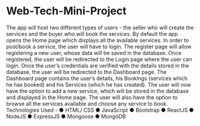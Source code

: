 # Web-Tech-Mini-Project

The app will host two different types of users - the seller who will create the services and the buyer who will book the services.
By default the app opens the Home page which displays all the available services. In order to post/book a service, the user will have to login. 
The register page will allow registering a new user, whose data will be saved in the database. Once registered, the user will be redirected to the Login page where the user can login. Once the user’s credentials are verified with the details stored in the database, the user will be redirected to the Dashboard page.
The Dashboard page contains the user’s details, his Bookings (services which he has booked) and his Services (which he has created). The user will now have the option to add a new service, which will be stored in the database and displayed in the Home page. The user will also have the option to browse all the services available and choose any service to book.
Technologies Used - 
● HTML/ CSS
● JavaScript
● Bootstrap
● ReactJS
● NodeJS
● ExpressJS
● Mongoose
● MongoDB
